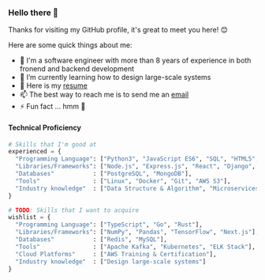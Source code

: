 ### Hello there 👋

Thanks for visiting my GitHub profile, it's great to meet you here! 😊

Here are some quick things about me:

- 🔭 I'm a software engineer with more than 8 years of experience in both fronend and backend development
- 🌱 I’m currently learning how to design large-scale systems
- 📄 Here is my [resume](https://tahmid-tanzim.github.io/resume)
- 📫 The best way to reach me is to send me an [email](mailto:tahmid.tanzim@gmail.com?subject=[GitHub]%20Source%20Profile%20README)
- ⚡ Fun fact ... hmm 🤔

#### Technical Proficiency
```python
# Skills that I'm good at
experienced = {
  "Programming Language": ["Python3", "JavaScript ES6", "SQL", "HTML5", "CSS3"],
  "Libraries/Frameworks": ["Node.js", "Express.js", "React", "Django", "Material-UI"],
  "Databases"           : ["PostgreSQL", "MongoDB"],
  "Tools"               : ["Linux", "Docker", "Git", "AWS S3"],
  "Industry knowledge"  : ["Data Structure & Algorithm", "Microservices", "RESTful API", "Agile", "OOD"]
}

# TODO: Skills that I want to acquire
wishlist = {
  "Programming Language": ["TypeScript", "Go", "Rust"],
  "Libraries/Frameworks": ["NumPy", "Pandas", "TensorFlow", "Next.js"],
  "Databases"           : ["Redis", "MySQL"],
  "Tools"               : ["Apache Kafka", "Kubernetes", "ELK Stack"],
  "Cloud Platforms"     : ["AWS Training & Certification"],
  "Industry knowledge"  : ["Design large-scale systems"]
}
```

<!-- #### Social -->
